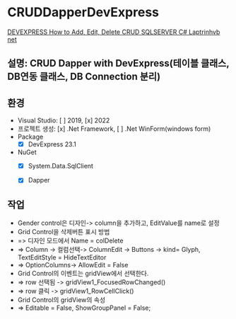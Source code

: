 ﻿# CRUDDapperDevExpress

[DEVEXPRESS How to Add, Edit, Delete CRUD SQLSERVER C# Laptrinhvb net](https://youtu.be/JQcE67VhiEY?si=h0RzKq43ol2d2SQt)

## 설명: CRUD Dapper with DevExpress(테이블 클래스, DB연동 클래스, DB Connection 분리)

## 환경
* Visual Studio: [ ] 2019, [x] 2022
* 프로젝트 생성: [x] .Net Framework, [ ] .Net WinForm(windows form)
* Package 
  * [x] DevExpress 23.1
* NuGet
  * [x] System.Data.SqlClient 
  * [x] Dapper
  

## 작업
* Gender control은 디자인-> column을 추가하고, EditValue를 name로 설정
* Grid Control을 삭제버튼 표시 방법
* => 디자인 모드에서 Name = colDelete
* => Column -> 컬럼선택-> ColumnEdit -> Buttons -> kind= Glyph, TextEditStyle = HideTextEditor
* => OptionColumns-> AllowEdit = False
* Grid Control의 이벤트는 gridView에서 선택한다. 
* => row 선택됨 -> gridView1_FocusedRowChanged()
* => row 클릭 -> gridView1_RowCellClick()
* Grid Control의 gridView의 속성 
* => Editable = False, ShowGroupPanel = False;
